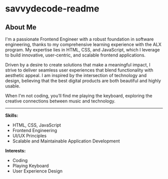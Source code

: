 # savvydecode-readme
## About Me

I'm a passionate Frontend Engineer with a robust foundation in software engineering, thanks to my comprehensive learning experience with the ALX program. My expertise lies in HTML, CSS, and JavaScript, which I leverage to build innovative, user-centric, and scalable frontend applications.

Driven by a desire to create solutions that make a meaningful impact, I strive to deliver seamless user experiences that blend functionality with aesthetic appeal. I am inspired by the intersection of technology and design, believing that the best digital products are both beautiful and highly usable.

When I'm not coding, you’ll find me playing the keyboard, exploring the creative connections between music and technology.

---

**Skills:**  
- HTML, CSS, JavaScript  
- Frontend Engineering  
- UI/UX Principles  
- Scalable and Maintainable Application Development

**Interests:**  
- Coding  
- Playing Keyboard  
- User Experience Design
